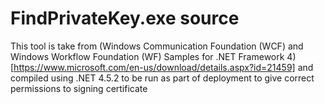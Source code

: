 # FindPrivateKey.exe source

This tool is take from (Windows Communication Foundation (WCF) and Windows Workflow Foundation (WF) Samples for .NET Framework 4)[https://www.microsoft.com/en-us/download/details.aspx?id=21459] and compiled using .NET 4.5.2 to be run as part of deployment to give correct permissions to signing certificate